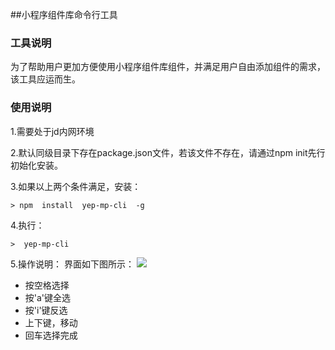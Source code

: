 ##小程序组件库命令行工具

### 工具说明
为了帮助用户更加方便使用小程序组件库组件，并满足用户自由添加组件的需求，该工具应运而生。

### 使用说明
1.需要处于jd内网环境

2.默认同级目录下存在package.json文件，若该文件不存在，请通过npm init先行初始化安装。

3.如果以上两个条件满足，安装：

    > npm  install  yep-mp-cli  -g

4.执行：

    >  yep-mp-cli
5.操作说明：
界面如下图所示：
<image src="http://img30.360buyimg.com/uba/jfs/t1/21973/38/1923/12758/5c189933E92b9e7c9/585f0786079e74ff.png">

- 按空格选择
- 按'a'键全选
- 按'i'键反选
- 上下键，移动
- 回车选择完成
